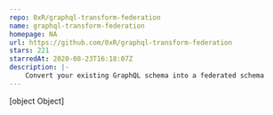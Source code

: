 ```yaml
---
repo: 0xR/graphql-transform-federation
name: graphql-transform-federation
homepage: NA
url: https://github.com/0xR/graphql-transform-federation
stars: 221
starredAt: 2020-08-23T16:18:07Z
description: |-
    Convert your existing GraphQL schema into a federated schema
---
```


[object Object]
